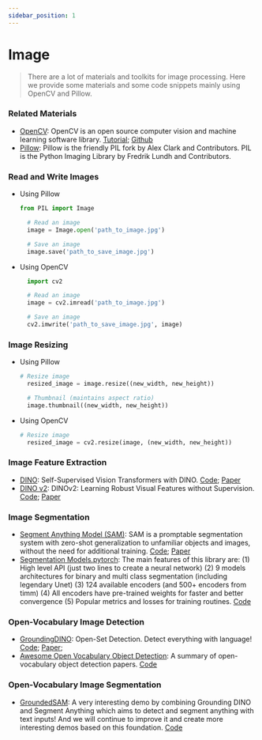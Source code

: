 ```yaml
---
sidebar_position: 1
---
```



# Image
> There are a lot of materials and toolkits for image processing. Here we provide some materials and some code snippets mainly using OpenCV and Pillow.

### Related Materials
- [OpenCV](https://opencv.org/): OpenCV is an open source computer vision and machine learning software library. [Tutorial](https://docs.opencv.org/4.x/d9/df8/tutorial_root.html); [Github](https://github.com/opencv/opencv)
- [Pillow](https://pillow.readthedocs.io/en/stable/): Pillow is the friendly PIL fork by Alex Clark and Contributors. PIL is the Python Imaging Library by Fredrik Lundh and Contributors.

### Read and Write Images
- Using Pillow
  ```python
  from PIL import Image

    # Read an image
    image = Image.open('path_to_image.jpg')

    # Save an image
    image.save('path_to_save_image.jpg')
  ```
- Using OpenCV
  ```python
    import cv2

    # Read an image
    image = cv2.imread('path_to_image.jpg')

    # Save an image
    cv2.imwrite('path_to_save_image.jpg', image)
  ```

### Image Resizing
- Using Pillow
  ```python
  # Resize image
    resized_image = image.resize((new_width, new_height))

    # Thumbnail (maintains aspect ratio)
    image.thumbnail((new_width, new_height))
  ```
- Using OpenCV
  ```python
  # Resize image
    resized_image = cv2.resize(image, (new_width, new_height))
  ```

### Image Feature Extraction
- [DINO](https://github.com/facebookresearch/dino): Self-Supervised Vision Transformers with DINO. [Code](https://github.com/facebookresearch/dino); [Paper](https://arxiv.org/abs/2104.14294)
- [DINO v2](https://dinov2.metademolab.com/): DINOv2: Learning Robust Visual Features without Supervision. [Code](https://github.com/facebookresearch/dinov2); [Paper](https://arxiv.org/abs/2304.07193)

### Image Segmentation
- [Segment Anything Model (SAM)](https://segment-anything.com/): SAM is a promptable segmentation system with zero-shot generalization to unfamiliar objects and images, without the need for additional training. [Code](https://github.com/facebookresearch/segment-anything); [Paper](https://arxiv.org/abs/2304.02643)
- [Segmentation Models.pytorch](https://github.com/qubvel/segmentation_models.pytorch): The main features of this library are: (1) High level API (just two lines to create a neural network) (2) 9 models architectures for binary and multi class segmentation (including legendary Unet) (3) 124 available encoders (and 500+ encoders from timm) (4) All encoders have pre-trained weights for faster and better convergence (5) Popular metrics and losses for training routines. [Code](https://github.com/qubvel/segmentation_models.pytorch)

### Open-Vocabulary Image Detection
- [GroundingDINO](https://github.com/IDEA-Research/GroundingDINO): Open-Set Detection. Detect everything with language! [Code](https://github.com/IDEA-Research/GroundingDINO); [Paper](https://arxiv.org/abs/2303.05499);
- [Awesome Open Vocabulary Object Detection](https://github.com/witnessai/Awesome-Open-Vocabulary-Object-Detection): A summary of open-vocabulary object detection papers. [Code](https://github.com/witnessai/Awesome-Open-Vocabulary-Object-Detection)

### Open-Vocabulary Image Segmentation
- [GroundedSAM](https://github.com/IDEA-Research/Grounded-Segment-Anything):  A very interesting demo by combining Grounding DINO and Segment Anything which aims to detect and segment anything with text inputs! And we will continue to improve it and create more interesting demos based on this foundation.
[Code](https://github.com/IDEA-Research/Grounded-Segment-Anything)